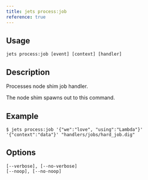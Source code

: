 ```yaml
---
title: jets process:job
reference: true
---
```


## Usage

    jets process:job [event] [context] [handler]

## Description

Processes node shim job handler.

The node shim spawns out to this command.

## Example

    $ jets process:job '{"we":"love", "using":"Lambda"}' '{"context":"data"}' "handlers/jobs/hard_job.dig"

## Options

```
[--verbose], [--no-verbose]  
[--noop], [--no-noop]        
```

